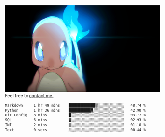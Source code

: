 [gif]: https://raw.githubusercontent.com/uysalserkan/uysalserkan/master/charmander-2.gif

![gif]
Feel free to [contact me.](mailto:uysalserkan08@gmail.com)
<!--
<div align="center">
<p>Profile Visitor Counter</p>
<img src="https://profile-counter.glitch.me/uysalserkan/count.svg" alt="hit counter" align="center">
</div>
-->
<!--START_SECTION:waka-->

```text
Markdown     1 hr 49 mins    ████████████▒░░░░░░░░░░░░   48.74 %
Python       1 hr 36 mins    ██████████▓░░░░░░░░░░░░░░   42.90 %
Git Config   8 mins          █░░░░░░░░░░░░░░░░░░░░░░░░   03.77 %
SQL          6 mins          ▓░░░░░░░░░░░░░░░░░░░░░░░░   02.93 %
INI          2 mins          ▒░░░░░░░░░░░░░░░░░░░░░░░░   01.10 %
Text         0 secs          ░░░░░░░░░░░░░░░░░░░░░░░░░   00.44 %
```

<!--END_SECTION:waka-->

